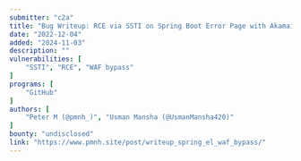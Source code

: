 ```yaml
---
submitter: "c2a"
title: "Bug Writeup: RCE via SSTI on Spring Boot Error Page with Akamai WAF Bypass"
date: "2022-12-04"
added: "2024-11-03"
description: ""
vulnerabilities: [
    "SSTI", "RCE", "WAF bypass"
]
programs: [
    "GitHub"
]
authors: [
    "Peter M (@pmnh_)", "Usman Mansha (@UsmanMansha420)"
]
bounty: "undisclosed"
link: "https://www.pmnh.site/post/writeup_spring_el_waf_bypass/"
---
```




